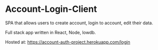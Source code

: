 # Account-Login-Client
SPA that allows users to create account, login to account, edit their data.

Full stack app written in React, Node, lowdb.

Hosted at: https://account-auth-project.herokuapp.com/login


